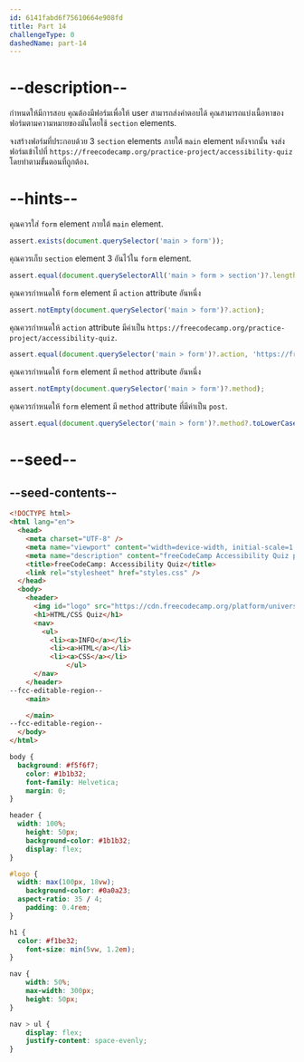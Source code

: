 ```yaml
---
id: 6141fabd6f75610664e908fd
title: Part 14
challengeType: 0
dashedName: part-14
---
```


# --description--

กำหนดให้มีการสอบ คุณต้องมีฟอร์มเพื่อให้ user สามารถส่งคำตอบได้
คุณสามารถแบ่งเนื้อหาของฟอร์มตามความหมายของมันโดยใช้ `section` elements.

จงสร้างฟอร์มที่ประกอบด้วย 3  `section` elements ภายใต้ `main` element 
หลังจากนั้น จงส่งฟอร์มเข้าไปที่ `https://freecodecamp.org/practice-project/accessibility-quiz` โดยทำตามขั้นตอนที่ถูกต้อง.

# --hints--

คุณควรใส่ `form` element ภายใต้ `main` element.

```js
assert.exists(document.querySelector('main > form'));
```

คุณควรเก็บ `section` element 3 อันไว้ใน `form` element.

```js
assert.equal(document.querySelectorAll('main > form > section')?.length, 3);
```

คุณควรกำหนดให้ `form` element มี `action` attribute อันหนึ่ง

```js
assert.notEmpty(document.querySelector('main > form')?.action);
```

คุณควรกำหนดให้ `action` attribute มีค่าเป็น `https://freecodecamp.org/practice-project/accessibility-quiz`.

```js
assert.equal(document.querySelector('main > form')?.action, 'https://freecodecamp.org/practice-project/accessibility-quiz');
```

คุณควรกำหนดให้ `form` element มี `method` attribute อันหนึ่ง

```js
assert.notEmpty(document.querySelector('main > form')?.method);
```

คุณควรกำหนดให้ `form` element มี `method` attribute ที่มีค่าเป็น `post`.

```js
assert.equal(document.querySelector('main > form')?.method?.toLowerCase(), 'post');
```

# --seed--

## --seed-contents--

```html
<!DOCTYPE html>
<html lang="en">
  <head>
    <meta charset="UTF-8" />
    <meta name="viewport" content="width=device-width, initial-scale=1.0" />
    <meta name="description" content="freeCodeCamp Accessibility Quiz practice project" />
    <title>freeCodeCamp: Accessibility Quiz</title>
    <link rel="stylesheet" href="styles.css" />
  </head>
  <body>
    <header>
      <img id="logo" src="https://cdn.freecodecamp.org/platform/universal/fcc_primary.svg">
      <h1>HTML/CSS Quiz</h1>
      <nav>
        <ul>
          <li><a>INFO</a></li>
          <li><a>HTML</a></li>
          <li><a>CSS</a></li>
			  </ul>
      </nav>
    </header>
--fcc-editable-region--
    <main>

    </main>
--fcc-editable-region--
  </body>
</html>

```

```css
body {
  background: #f5f6f7;
	color: #1b1b32;
	font-family: Helvetica;
	margin: 0;
}

header {
  width: 100%;
	height: 50px;
	background-color: #1b1b32;
	display: flex;
}

#logo {
  width: max(100px, 18vw);
	background-color: #0a0a23;
  aspect-ratio: 35 / 4;
	padding: 0.4rem;
}

h1 {
  color: #f1be32;
	font-size: min(5vw, 1.2em);
}

nav {
	width: 50%;
	max-width: 300px;
	height: 50px;
}

nav > ul {
	display: flex;
	justify-content: space-evenly;
}
```
